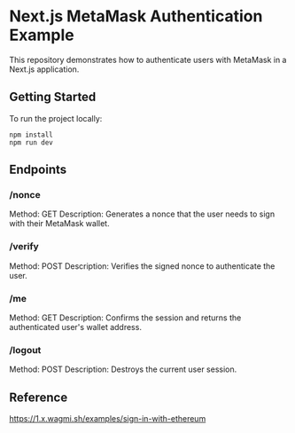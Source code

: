 # Next.js MetaMask Authentication Example

This repository demonstrates how to authenticate users with MetaMask in a Next.js application.

## Getting Started

To run the project locally:
```
npm install
npm run dev
```

## Endpoints

### /nonce
Method: GET
Description: Generates a nonce that the user needs to sign with their MetaMask wallet.

### /verify
Method: POST
Description: Verifies the signed nonce to authenticate the user.

### /me
Method: GET
Description: Confirms the session and returns the authenticated user's wallet address.

### /logout
Method: POST
Description: Destroys the current user session.

## Reference
https://1.x.wagmi.sh/examples/sign-in-with-ethereum
